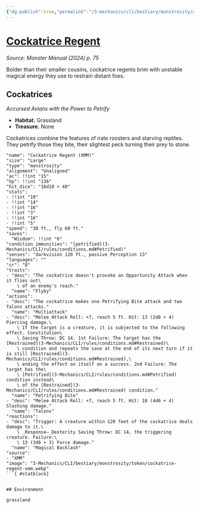 ```yaml
---
{"dg-publish":true,"permalink":"/3-mechanics/cli/bestiary/monstrosity/cockatrice-regent-xmm/","tags":["ttrpg-cli/compendium/src/5e/xmm","ttrpg-cli/monster/cr/8","ttrpg-cli/monster/environment/grassland","ttrpg-cli/monster/size/large","ttrpg-cli/monster/type/monstrosity"],"noteIcon":""}
---
```


# [Cockatrice Regent](3-Mechanics\CLI\bestiary\monstrosity/cockatrice-regent-xmm.md)
*Source: Monster Manual (2024) p. 75*  

Bolder than their smaller cousins, cockatrice regents brim with unstable magical energy they use to restrain distant foes.

## Cockatrices

*Accursed Avians with the Power to Petrify*

- **Habitat.** Grassland  
- **Treasure.** None  

Cockatrices combine the features of irate roosters and starving reptiles. They petrify those they bite, their slightest peck turning their prey to stone.

```statblock
"name": "Cockatrice Regent (XMM)"
"size": "Large"
"type": "monstrosity"
"alignment": "Unaligned"
"ac": !!int "15"
"hp": !!int "136"
"hit_dice": "16d10 + 48"
"stats":
- !!int "19"
- !!int "14"
- !!int "16"
- !!int "3"
- !!int "16"
- !!int "5"
"speed": "30 ft., fly 60 ft."
"saves":
  "Wisdom": !!int "6"
"condition_immunities": "[petrified](3-Mechanics/CLI/rules/conditions.md#Petrified)"
"senses": "darkvision 120 ft., passive Perception 13"
"languages": ""
"cr": "8"
"traits":
- "desc": "The cockatrice doesn't provoke an Opportunity Attack when it flies out\
    \ of an enemy's reach."
  "name": "Flyby"
"actions":
- "desc": "The cockatrice makes one Petrifying Bite attack and two Talons attacks."
  "name": "Multiattack"
- "desc": "Melee Attack Roll: +7, reach 5 ft. Hit: 13 (2d8 + 4) Piercing damage.\
    \ If the target is a creature, it is subjected to the following effect. Constitution\
    \ Saving Throw: DC 14. 1st Failure: The target has the [Restrained](3-Mechanics/CLI/rules/conditions.md#Restrained)\
    \ condition and repeats the save at the end of its next turn if it is still [Restrained](3-Mechanics/CLI/rules/conditions.md#Restrained),\
    \ ending the effect on itself on a success. 2nd Failure: The target has the\
    \ [Petrified](3-Mechanics/CLI/rules/conditions.md#Petrified) condition instead\
    \ of the [Restrained](3-Mechanics/CLI/rules/conditions.md#Restrained) condition."
  "name": "Petrifying Bite"
- "desc": "Melee Attack Roll: +7, reach 5 ft. Hit: 18 (4d6 + 4) Slashing damage."
  "name": "Talons"
"reactions":
- "desc": "Trigger: A creature within 120 feet of the cockatrice deals damage to it.\
    \ _Response—_Dexterity Saving Throw: DC 14, the triggering creature. Failure:\
    \ 13 (3d6 + 3) Force damage."
  "name": "Magical Backlash"
"source":
- "XMM"
"image": "3-Mechanics/CLI/bestiary/monstrosity/token/cockatrice-regent-xmm.webp"
```{ #statblock}


## Environment

grassland